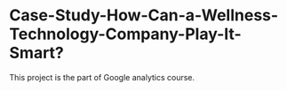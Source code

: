 # Case-Study-How-Can-a-Wellness-Technology-Company-Play-It-Smart?
This project is the part of Google analytics course.
